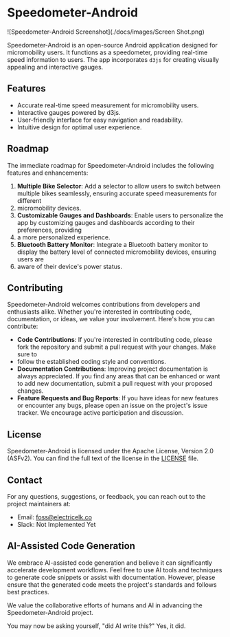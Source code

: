 # Speedometer-Android

<!-- ![Speedometer-Android Logo](logo.png) -->
![Speedometer-Android Screenshot](./docs/images/Screen Shot.png)

Speedometer-Android is an open-source Android application designed for micromobility users. It functions as a speedometer, providing real-time speed 
information to users. The app incorporates `d3js` for creating visually appealing and interactive gauges.

## Features

- Accurate real-time speed measurement for micromobility users.
- Interactive gauges powered by d3js.
- User-friendly interface for easy navigation and readability.
- Intuitive design for optimal user experience.

## Roadmap

The immediate roadmap for Speedometer-Android includes the following features and enhancements:

1. **Multiple Bike Selector**: Add a selector to allow users to switch between multiple bikes seamlessly, ensuring accurate speed measurements for different 
2. micromobility devices.
3. **Customizable Gauges and Dashboards**: Enable users to personalize the app by customizing gauges and dashboards according to their preferences, providing
4.  a more personalized experience.
5. **Bluetooth Battery Monitor**: Integrate a Bluetooth battery monitor to display the battery level of connected micromobility devices, ensuring users are 
6. aware of their device's power status.

## Contributing

Speedometer-Android welcomes contributions from developers and enthusiasts alike. Whether you're interested in contributing code, documentation, or ideas, we 
value your involvement. Here's how you can contribute:

- **Code Contributions**: If you're interested in contributing code, please fork the repository and submit a pull request with your changes. Make sure to 
- follow the established coding style and conventions.
- **Documentation Contributions**: Improving project documentation is always appreciated. If you find any areas that can be enhanced or want to add new documentation, submit a pull request with your proposed changes.
- **Feature Requests and Bug Reports**: If you have ideas for new features or encounter any bugs, please open an issue on the project's issue tracker. We encourage active participation and discussion.

## License

Speedometer-Android is licensed under the Apache License, Version 2.0 (ASFv2). You can find the full text of the license in the [LICENSE](LICENSE) file.

## Contact

For any questions, suggestions, or feedback, you can reach out to the project maintainers at:

- Email: foss@electricelk.co
- Slack: Not Implemented Yet

## AI-Assisted Code Generation

We embrace AI-assisted code generation and believe it can significantly accelerate development workflows. Feel free to use AI tools and techniques to generate 
code snippets or assist with documentation. However, please ensure that the generated code meets the project's standards and follows best practices.

We value the collaborative efforts of humans and AI in advancing the Speedometer-Android project.

You may now be asking yourself, "did AI write this?" Yes, it did. 
